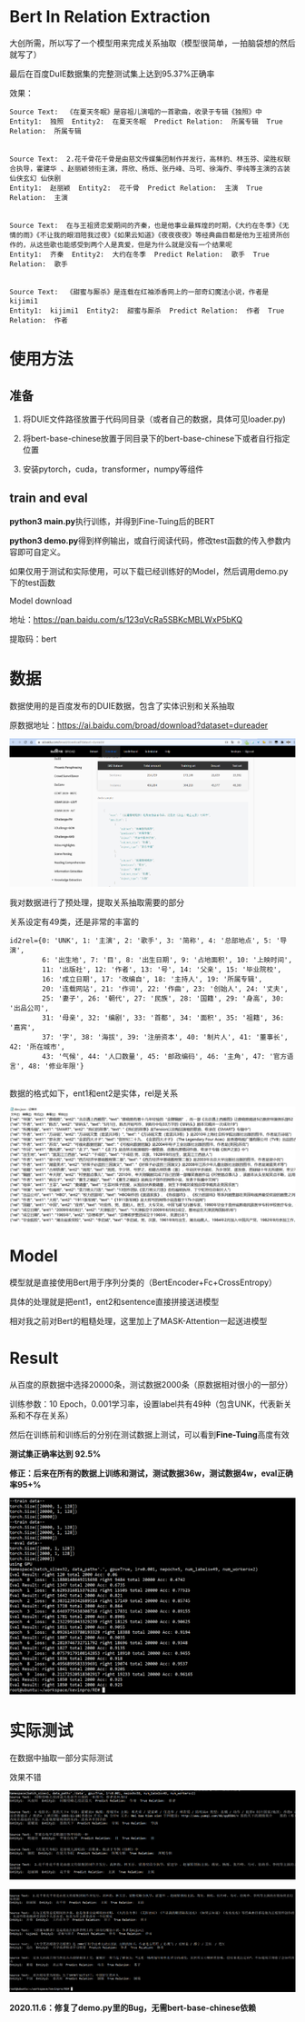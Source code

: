 # Bert In Relation Extraction

大创所需，所以写了一个模型用来完成关系抽取（模型很简单，一拍脑袋想的然后就写了）

最后在百度DuIE数据集的完整测试集上达到95.37%正确率

效果：

```
Source Text:  《在夏天冬眠》是容祖儿演唱的一首歌曲，收录于专辑《独照》中
Entity1:  独照  Entity2:  在夏天冬眠  Predict Relation:  所属专辑  True Relation:  所属专辑


Source Text:  2.花千骨花千骨是由慈文传媒集团制作并发行，高林豹、林玉芬、梁胜权联合执导，霍建华 、赵丽颖领衔主演，蒋欣、杨烁、张丹峰、马可、徐海乔、李纯等主演的古装仙侠玄幻 仙侠剧
Entity1:  赵丽颖  Entity2:  花千骨  Predict Relation:  主演  True Relation:  主演


Source Text:  在与王祖贤恋爱期间的齐秦，也是他事业最辉煌的时期，《大约在冬季》《无情的雨》《不让我的眼泪陪我过夜》《如果云知道》《夜夜夜夜》等经典曲目都是他为王祖贤所创作的，从这些歌也能感受到两个人是真爱，但是为什么就是没有一个结果呢
Entity1:  齐秦  Entity2:  大约在冬季  Predict Relation:  歌手  True Relation:  歌手


Source Text:  《甜蜜与厮杀》是连载在红袖添香网上的一部奇幻魔法小说，作者是kijimi1
Entity1:  kijimi1  Entity2:  甜蜜与厮杀  Predict Relation:  作者  True Relation:  作者
```



# 使用方法

## 准备

1. 将DUIE文件路径放置于代码同目录（或者自己的数据，具体可见loader.py)

2. 将bert-base-chinese放置于同目录下的bert-base-chinese下或者自行指定位置
3. 安装pytorch，cuda，transformer，numpy等组件

## train and eval

**python3 main.py**执行训练，并得到Fine-Tuing后的BERT

**python3 demo.py**得到样例输出，或自行阅读代码，修改test函数的传入参数内容即可自定义。



如果仅用于测试和实际使用，可以下载已经训练好的Model，然后调用demo.py下的test函数

Model download

地址：https://pan.baidu.com/s/123qVcRa5SBKcMBLWxP5bKQ

提取码：bert

# 数据

数据使用的是百度发布的DUIE数据，包含了实体识别和关系抽取

原数据地址：https://ai.baidu.com/broad/download?dataset=dureader

![image-20201025015454713](figure/image-20201025015454713.png)

我对数据进行了预处理，提取关系抽取需要的部分

关系设定有49类，还是非常的丰富的

```
id2rel={0: 'UNK', 1: '主演', 2: '歌手', 3: '简称', 4: '总部地点', 5: '导演', 
        6: '出生地', 7: '目', 8: '出生日期', 9: '占地面积', 10: '上映时间',
        11: '出版社', 12: '作者', 13: '号', 14: '父亲', 15: '毕业院校', 
        16: '成立日期', 17: '改编自', 18: '主持人', 19: '所属专辑', 
        20: '连载网站', 21: '作词', 22: '作曲', 23: '创始人', 24: '丈夫', 
        25: '妻子', 26: '朝代', 27: '民族', 28: '国籍', 29: '身高', 30: '出品公司', 
        31: '母亲', 32: '编剧', 33: '首都', 34: '面积', 35: '祖籍', 36: '嘉宾', 
        37: '字', 38: '海拔', 39: '注册资本', 40: '制片人', 41: '董事长', 42: '所在城市',
        43: '气候', 44: '人口数量', 45: '邮政编码', 46: '主角', 47: '官方语言', 48: '修业年限'}   
    
```

数据的格式如下，ent1和ent2是实体，rel是关系

![image.png](figure/image-1603561010980.png)



# Model

模型就是直接使用Bert用于序列分类的（BertEncoder+Fc+CrossEntropy）

具体的处理就是把ent1，ent2和sentence直接拼接送进模型

相对我之前对Bert的粗糙处理，这里加上了MASK-Attention一起送进模型



# Result

从百度的原数据中选择20000条，测试数据2000条（原数据相对很小的一部分）

训练参数：10 Epoch，0.001学习率，设置label共有49种（包含UNK，代表新关系和不存在关系）

然后在训练前和训练后的分别在测试数据上测试，可以看到**Fine-Tuing**高度有效

**测试集正确率达到 92.5%**


**修正：后来在所有的数据上训练和测试，测试数据36w，测试数据4w，eval正确率95+%**


![image.png](figure/image-1603561010979.png)



# 实际测试

在数据中抽取一部分实际测试

效果不错

![image.png](figure/image-1603561010074.png)

![image.png](figure/image.png)



**2020.11.6：修复了demo.py里的Bug，无需bert-base-chinese依赖**


